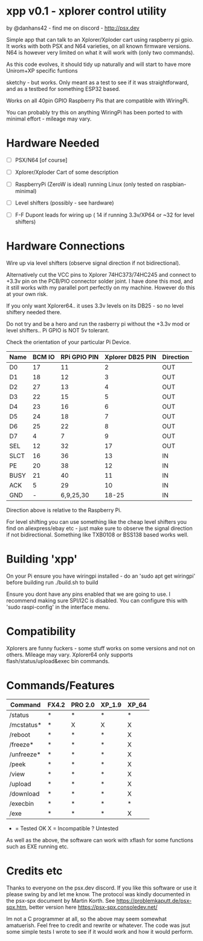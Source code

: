 # xpp v0.1 - xplorer control utility

 by @danhans42 - find me on discord - http://psx.dev

 Simple app that can talk to an Xplorer/Xploder cart using raspberry pi gpio. It works with both PSX and N64 varieties, on 
 all known firmware versions. N64 is however very limited on what it will work with (only two commands).

 As this code evolves, it should tidy up naturally and will start to have more Unirom+XP specific funtions

 sketchy - but works. Only meant as a test to see if it was straightforward, and as a 
 testbed for something ESP32 based.

 Works on all 40pin GPIO Raspberry Pis that are compatible with WiringPi. 

 You can probably try this on anything WiringPi has been ported to with minimal effort - mileage may vary.

 Hardware Needed
 ===============
 
 - [ ] PSX/N64 [of course]
 - [ ] Xplorer/Xploder Cart of some description
 - [ ] RaspberryPi (ZeroW is ideal) running Linux (only tested on raspbian-minimal)
 - [ ] Level shifters (possibly - see hardware)
 - [ ] F-F Dupont leads for wiring up ( 14 if running 3.3v/XP64 or ~32 for level shifters)  


 Hardware Connections
 ====================

 Wire up via level shifters (observe signal direction if not bidirectional).
 
 Alternatively cut the VCC pins to Xplorer 74HC373/74HC245 and connect to +3.3v pin on the PCB/PIO
 connector solder joint. I have done this mod, and it still works with my parallel port perfectly
 on my machine. However do this at your own risk.

 If you only want Xplorer64.. it uses 3.3v levels on its DB25 - so no level shiftery needed there.

 Do not try and be a hero and run the rasberry pi without the +3.3v mod or level shifters.. Pi GPIO
 is NOT 5v tolerant.
 
 Check the orientation of your particular Pi Device.
 
 
  |      Name|    BCM IO | RPi GPIO PIN  | Xplorer DB25 PIN|  Direction  |
  |----------|-----------|---------------|-----------------|-------------|
  |       D0 |     17    | 11            |   2             |  OUT        |
  |       D1 |     18    | 12            |   3             |  OUT        |             
  |       D2 |     27    | 13            |   4             |  OUT        |
  |       D3 |     22    | 15            |   5             |  OUT        |
  |       D4 |     23    | 16            |   6             |  OUT        |
  |       D5 |     24    | 18            |   7             |  OUT        |
  |       D6 |     25    | 22            |   8             |  OUT        |
  |       D7 |      4    | 7             |   9             |  OUT        |
  |      SEL |     12    | 32            |  17             |  OUT        |
  |     SLCT |     16    | 36            |  13             |  IN         | 
  |       PE |     20    | 38            |  12             |  IN         |
  |     BUSY |     21    | 40            |  11             |  IN         |
  |      ACK |      5    | 29            |  10             |  IN         |
  |      GND |      -    | 6,9,25,30     |  18-25          |  IN         | 
  
  
 Direction above is relative to the Raspberry Pi.
  
 For level shifting you can use something like the cheap level shifters you find on aliexpress/ebay etc - just make sure to observe the signal direction    if not bidirectional. Something like TXB0108 or BSS138 based works well. 
 
 
 Building 'xpp'
 ============== 

 On your Pi ensure you have wiringpi installed - do an 'sudo apt get wiringpi' before building
 run ./build.sh to build

 Ensure you dont have any pins enabled that we are going to use. I recommend making sure SPI/I2C is
 disabled. You can configure this with 'sudo raspi-config' in the interface menu.
 
 Compatibility
 =============

 Xplorers are funny fuckers - some stuff works on some versions and not on others. Mileage may vary.
 Xplorer64 only supports flash/status/upload&exec bin commands.
 
 Commands/Features
 ================
 
 |Command                                     |FX4.2 |PRO 2.0   |XP_1.9  |XP_64    |
 |--------------------------------------------|------|----------|--------|---------|                               
 /status                                      |  *   |    *     |   *    |   *     |  
 /mcstatus*                                   |  *   |    X     |   X    |   X     |   
 /reboot                                      |  *   |    *     |   *    |   X     |        
 /freeze*                                     |  *   |    *     |   *    |   X     |        
 /unfreeze*                                   |  *   |    *     |   *    |   X     |     
 /peek <address>                              |  *   |    *     |   *    |   X     |     
 /view <address>                              |  *   |    *     |   *    |   X     |        
 /upload <binfile>                            |  *   |    *     |   *    |   X     |       
 /download <outfile> <address> <length>       |  *   |    *     |   *    |   X     |        
 /execbin <binfile> <address>                 |  *   |    *     |   *    |   *     |        
 /exe <psxexe>                                |  *   |    *     |   *    |   X     |
 
   * = Tested OK     X = Incompatible     ? Untested

As well as the above, the software can work with xflash for some functions such as EXE running etc.
 
 Credits etc
 ===========
 
 Thanks to everyone on the psx.dev discord. If you like this software or use it please swing by and let me know. The protocol was kindly documented in the psx-spx document by Martin Korth. See https://problemkaputt.de/psx-spx.htm, better version here https://psx-spx.consoledev.net/

 
 Im not a C programmer at all, so the above may seem somewhat amatuerish. Feel free to credit and rewrite or whatever. The code was jsut some simple tests I wrote to see if it would work and how it would perform.
 
  
 
